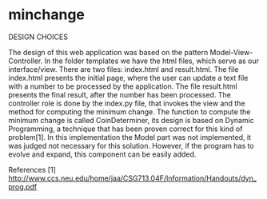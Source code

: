 # minchange

DESIGN CHOICES

  The design of this web application was based on the pattern Model-View-Controller. In the folder templates we have the html files, which serve as our interface/view. There are two files: index.html and result.html. The file index.html presents the initial page, where the user can update a text file with a number to be processed by the application. The file result.html presents the final result, after the number has been processed.
  The controller role is done by the index.py file, that invokes the view and the method for computing the minimum change. The function to compute the minimum change is called CoinDeterminer, its design is based on Dynamic Programming, a technique that has been proven correct for this kind of problem[1].
  In this implementation the Model part was not implemented, it was judged not necessary for this solution. However, if the program has to evolve and expand, this component can be easily added.
  
  References
  [1] http://www.ccs.neu.edu/home/jaa/CSG713.04F/Information/Handouts/dyn_prog.pdf
